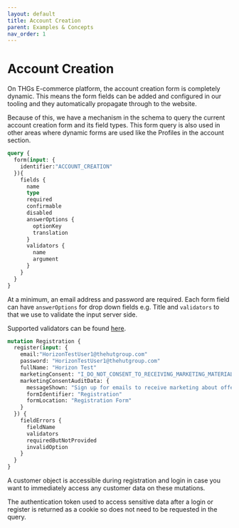 ```yaml
---
layout: default
title: Account Creation
parent: Examples & Concepts
nav_order: 1
---
```


# Account Creation
On THGs E-commerce platform, the account creation form is completely dynamic. This means the form fields can be added and configured in our tooling and they automatically propagate through to the website.

Because of this, we have a mechanism in the schema to query the current account creation form and its field types. This form query is also used in other areas where dynamic forms are used like the Profiles in the account section.

```graphql
query {
  form(input: {
    identifier:"ACCOUNT_CREATION"
  }){
    fields {
      name
      type
      required
      confirmable
      disabled
      answerOptions {
        optionKey
        translation
      }
      validators {
        name
        argument
      }
    }
  }
}
```
At a minimum, an email address and password are required. Each form field can have `answerOptions` for drop down fields e.g. Title and `validators` to that we use to validate the input server side.

Supported validators can be found [here](https://api.thehut.net/lfint/en/docs#ValidatorName).

```graphql
mutation Registration {
  register(input: {
    email:"HorizonTestUser1@thehutgroup.com"
    password: "HorizonTestUser1@thehutgroup.com"
    fullName: "Horizon Test"
    marketingConsent: "I_DO_NOT_CONSENT_TO_RECEIVING_MARKETING_MATERIAL"
    marketingConsentAuditData: {
      messageShown: "Sign up for emails to receive marketing about offers and promotions"
      formIdentifier: "Registration"
      formLocation: "Registration Form"
    }
  }) {
    fieldErrors {
      fieldName
      validators 
      requiredButNotProvided
      invalidOption
    }
  }
}

```

A customer object is accessible during registration and login in case you want to immediately access any customer data on these mutations.

The authentication token used to access sensitive data after a login or register is returned as a cookie so does not need to be requested in the query. 
